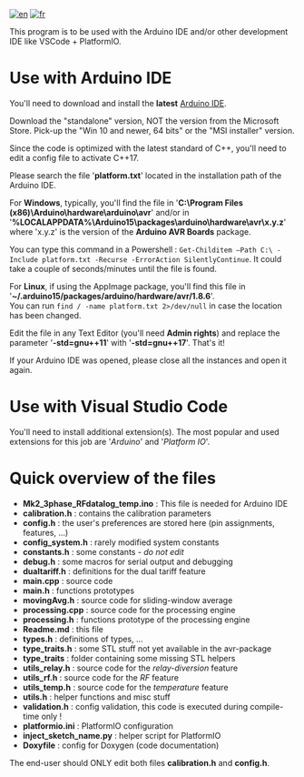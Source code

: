 [![en](https://img.shields.io/badge/lang-en-red.svg)](https://github.com/FredM67/PVRouter-3-phase/blob/main/Mk2_3phase_RFdatalog_temp/Readme.en.md)
[![fr](https://img.shields.io/badge/lang-fr-blue.svg)](https://github.com/FredM67/PVRouter-3-phase/blob/main/Mk2_3phase_RFdatalog_temp/Readme.md)

This program is to be used with the Arduino IDE and/or other development IDE like VSCode + PlatformIO.

# Use with Arduino IDE

You'll need to download and install the **latest** [Arduino IDE](https://www.arduino.cc/en/software).

Download the "standalone" version, NOT the version from the Microsoft Store.
Pick-up the "Win 10 and newer, 64 bits" or the "MSI installer" version.

Since the code is optimized with the latest standard of C++, you'll need to edit a config file to activate C++17. 	

Please search the file '**platform.txt**' located in the installation path of the Arduino IDE.

For **Windows**, typically, you'll find the file in '**C:\Program Files (x86)\Arduino\hardware\arduino\avr**' and/or in '**%LOCALAPPDATA%\Arduino15\packages\arduino\hardware\avr\x.y.z**' where 'x.y.z' is the version of the **Arduino AVR Boards** package.

You can type this command in a Powershell : `Get-Childitem –Path C:\ -Include platform.txt -Recurse -ErrorAction SilentlyContinue`. It could take a couple of seconds/minutes until the file is found.

For **Linux**, if using the AppImage package, you'll find this file in '**~/.arduino15/packages/arduino/hardware/avr/1.8.6**'.  
You can run `find / -name platform.txt 2>/dev/null` in case the location has been changed.

Edit the file in any Text Editor (you'll need **Admin rights**) and replace the parameter '**-std=gnu++11**' with '**-std=gnu++17**'. That's it!	

If your Arduino IDE was opened, please close all the instances and open it again.	

# Use with Visual Studio Code

You'll need to install additional extension(s). The most popular and used extensions for this job are '*Arduino*' and '*Platform IO*'.

# Quick overview of the files

- **Mk2_3phase_RFdatalog_temp.ino** : This file is needed for Arduino IDE
- **calibration.h** : contains the calibration parameters
- **config.h** : the user's preferences are stored here (pin assignments, features, ...)
- **config_system.h** : rarely modified system constants
- **constants.h** : some constants - *do not edit*
- **debug.h** : some macros for serial output and debugging
- **dualtariff.h** : definitions for the dual tariff feature
- **main.cpp** : source code
- **main.h** : functions prototypes
- **movingAvg.h** : source code for sliding-window average
- **processing.cpp** : source code for the processing engine
- **processing.h** : functions prototype of the processing engine
- **Readme.md** : this file
- **types.h** : definitions of types, ...
- **type_traits.h** : some STL stuff not yet available in the avr-package
- **type_traits** : folder containing some missing STL helpers
- **utils_relay.h** : source code for the *relay-diversion* feature
- **utils_rf.h** : source code for the *RF* feature
- **utils_temp.h** : source code for the *temperature* feature
- **utils.h** : helper functions and misc stuff
- **validation.h** : config validation, this code is executed during compile-time only !
- **platformio.ini** : PlatformIO configuration
- **inject_sketch_name.py** : helper script for PlatformIO
- **Doxyfile** : config for Doxygen (code documentation)

The end-user should ONLY edit both files **calibration.h** and **config.h**.
